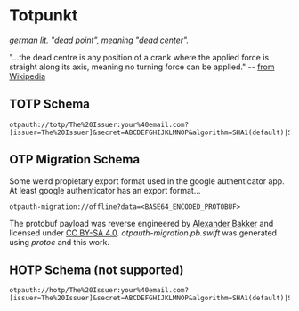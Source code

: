 # Totpunkt

_german lit. "dead point", meaning "dead center"._

"...the dead centre is any position of a crank where the applied force is straight along its axis, meaning no turning force can be applied." -- [from Wikipedia](https://en.wikipedia.org/wiki/Dead_centre_(engineering))

## TOTP Schema

    otpauth://totp/The%20Issuer:your%40email.com?[issuer=The%20Issuer]&secret=ABCDEFGHIJKLMNOP&algorithm=SHA1(default)|SHA256|SHA512&digits=6(default)|7|8&period=15|30(default)|60

## OTP Migration Schema

Some weird propietary export format used in the google authenticator app. At least google authenticator has an export format...

    otpauth-migration://offline?data=<BASE64_ENCODED_PROTOBUF>
    
The protobuf payload was reverse engineered by [Alexander Bakker](https://alexbakker.me/post/parsing-google-auth-export-qr-code.html) and licensed under [CC BY-SA 4.0](https://creativecommons.org/licenses/by-sa/4.0/). _otpauth-migration.pb.swift_ was generated using _protoc_ and this work.

## HOTP Schema (not supported)

    otpauth://hotp/The%20Issuer:your%40email.com?[issuer=The%20Issuer]&secret=ABCDEFGHIJKLMNOP&algorithm=SHA1(default)|SHA256|SHA512&digits=6(default)|7|8&counter=N

